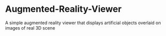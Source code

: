 # Augmented-Reality-Viewer
A simple augmented reality viewer that displays artificial objects overlaid on images of real 3D scene
